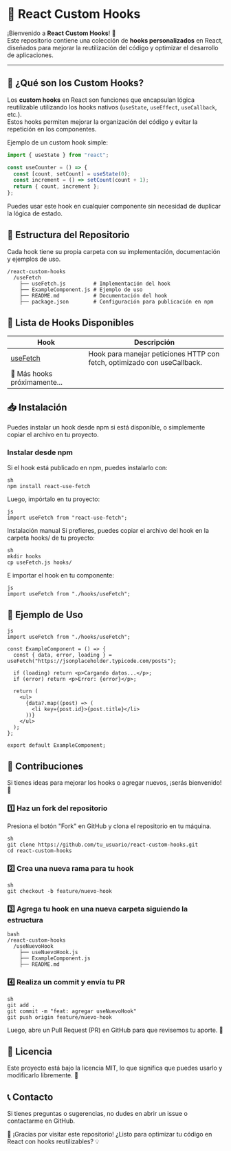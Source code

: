 # 🚀 React Custom Hooks

¡Bienvenido a **React Custom Hooks**! 🎉  
Este repositorio contiene una colección de **hooks personalizados** en React, diseñados para mejorar la reutilización del código y optimizar el desarrollo de aplicaciones.

---

## 📌 ¿Qué son los Custom Hooks?
Los **custom hooks** en React son funciones que encapsulan lógica reutilizable utilizando los hooks nativos (`useState`, `useEffect`, `useCallback`, etc.).  
Estos hooks permiten mejorar la organización del código y evitar la repetición en los componentes.

Ejemplo de un custom hook simple:
```js
import { useState } from "react";

const useCounter = () => {
  const [count, setCount] = useState(0);
  const increment = () => setCount(count + 1);
  return { count, increment };
};
```
Puedes usar este hook en cualquier componente sin necesidad de duplicar la lógica de estado.

## 📂 Estructura del Repositorio
Cada hook tiene su propia carpeta con su implementación, documentación y ejemplos de uso.
```
/react-custom-hooks
  /useFetch
    ├── useFetch.js         # Implementación del hook
    ├── ExampleComponent.js # Ejemplo de uso
    ├── README.md           # Documentación del hook
    ├── package.json        # Configuración para publicación en npm
```
## 📌 Lista de Hooks Disponibles

| Hook      | Descripción |
|-----------|------------------------------------------|
| [useFetch](useFetch/)  | Hook para manejar peticiones HTTP con fetch, optimizado con useCallback. |
| 🚀 Más hooks próximamente... | 

## 📥 Instalación
Puedes instalar un hook desde npm si está disponible, o simplemente copiar el archivo en tu proyecto.

 ### Instalar desde npm
Si el hook está publicado en npm, puedes instalarlo con:
```
sh
npm install react-use-fetch
```
Luego, impórtalo en tu proyecto:
```
js
import useFetch from "react-use-fetch";
```
Instalación manual
Si prefieres, puedes copiar el archivo del hook en la carpeta hooks/ de tu proyecto:
```
sh
mkdir hooks
cp useFetch.js hooks/
```
E importar el hook en tu componente:
```
js
import useFetch from "./hooks/useFetch";
```

## 📌 Ejemplo de Uso
```
js
import useFetch from "./hooks/useFetch";

const ExampleComponent = () => {
  const { data, error, loading } = useFetch("https://jsonplaceholder.typicode.com/posts");

  if (loading) return <p>Cargando datos...</p>;
  if (error) return <p>Error: {error}</p>;

  return (
    <ul>
      {data?.map((post) => (
        <li key={post.id}>{post.title}</li>
      ))}
    </ul>
  );
};

export default ExampleComponent;
```
## 📌 Contribuciones
Si tienes ideas para mejorar los hooks o agregar nuevos, ¡serás bienvenido! 🚀

### 1️⃣ Haz un fork del repositorio
Presiona el botón "Fork" en GitHub y clona el repositorio en tu máquina.
```
sh
git clone https://github.com/tu_usuario/react-custom-hooks.git
cd react-custom-hooks
```
### 2️⃣  Crea una nueva rama para tu hook
```
sh
git checkout -b feature/nuevo-hook
```
### 3️⃣ Agrega tu hook en una nueva carpeta siguiendo la estructura
```
bash
/react-custom-hooks
  /useNuevoHook
    ├── useNuevoHook.js
    ├── ExampleComponent.js
    ├── README.md
```
### 4️⃣ Realiza un commit y envía tu PR
```
sh
git add .
git commit -m "feat: agregar useNuevoHook"
git push origin feature/nuevo-hook
```
Luego, abre un Pull Request (PR) en GitHub para que revisemos tu aporte. 🎉

## 📜 Licencia
Este proyecto está bajo la licencia MIT, lo que significa que puedes usarlo y modificarlo libremente. 🎉

## 📞  Contacto
Si tienes preguntas o sugerencias, no dudes en abrir un issue o contactarme en GitHub.

🚀 ¡Gracias por visitar este repositorio! ¿Listo para optimizar tu código en React con hooks reutilizables? 💡
